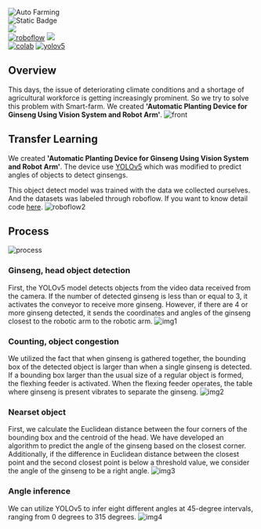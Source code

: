 ![Auto Farming](https://github.com/choiyun9yu/pr.Auto-Farming/blob/main/Document/project.png)   
![Static Badge](https://img.shields.io/badge/:badgeContent?style=plastic&logo=colab)  
<a href="https://app.roboflow.com/yungyu-choi-urac0"><img src="https://img.shields.io/badge/Roboflow-#A901DB?style=plastic"/></a>  
[![roboflow](https://github.com/choiyun9yu/pr.Auto-Farming/blob/main/Document/roboflow.svg)](https://app.roboflow.com/yungyu-choi-urac0)
<a href="https://colab.research.google.com/drive/1oOt1ESaCDMBZyef1I7tjePFKp-Rl15sv"><img src="https://img.shields.io/badge/Colab-#A901DB?style=plastic&logo=logo=#F9AB00&logoColor=#F9AB00"/></a>  
[![colab](https://github.com/choiyun9yu/pr.Auto-Farming/blob/main/Document/colab.svg)](https://colab.research.google.com/drive/1oOt1ESaCDMBZyef1I7tjePFKp-Rl15sv)
[![yolov5](https://github.com/choiyun9yu/pr.Auto-Farming/blob/main/Document/yolo.svg)](https://github.com/choiyun9yu/yolov5)



## Overview
This days, the issue of deteriorating climate conditions and a shortage of agricultural workforce is getting increasingly prominent.
So we try to solve this problem with Smart-farm.
We created **'Automatic Planting Device for Ginseng Using Vision System and Robot Arm'**.
![front](https://github.com/choiyun9yu/pr.Auto-Farming/blob/main/Document/front%20view.png)

## Transfer Learning
We created **'Automatic Planting Device for Ginseng Using Vision System and Robot Arm'**.
The device use [YOLOv5](https://github.com/choiyun9yu/yolov5) which was modified to predict angles of objects to detect ginsengs.

This object detect model was trained with the data we collected ourselves. And the datasets was labeled through roboflow.
If you want to know detail code [here](https://colab.research.google.com/drive/1oOt1ESaCDMBZyef1I7tjePFKp-Rl15sv).
![roboflow2](https://github.com/choiyun9yu/pr.Auto-Farming/blob/main/Document/roboflow2.png)

## Process
![process](https://github.com/choiyun9yu/pr.Auto-Farming/blob/main/Document/process.png)
### Ginseng, head object detection
First, the YOLOv5 model detects objects from the video data received from the camera. If the number of detected ginseng is less than or equal to 3, it activates the conveyor to receive more ginseng. However, if there are 4 or more ginseng detected, it sends the coordinates and angles of the ginseng closest to the robotic arm to the robotic arm.
![img1](https://github.com/choiyun9yu/pr.Auto-Farming/blob/main/Document/img1.png)

### Counting, object congestion
We utilized the fact that when ginseng is gathered together, the bounding box of the detected object is larger than when a single ginseng is detected. If a bounding box larger than the usual size of a regular object is formed, the flexhing feeder is activated. When the flexing feeder operates, the table where ginseng is present vibrates to separate the ginseng.
![img2](https://github.com/choiyun9yu/pr.Auto-Farming/blob/main/Document/img2.png)

### Nearset object
First, we calculate the Euclidean distance between the four corners of the bounding box and the centroid of the head.
We have developed an algorithm to predict the angle of the ginseng based on the closest corner.
Additionally, if the difference in Euclidean distance between the closest point and the second closest point is below a threshold value, we consider the angle of the ginseng to be a right angle.
![img3](https://github.com/choiyun9yu/pr.Auto-Farming/blob/main/Document/img3.png)

### Angle inference
We can utilize YOLOv5 to infer eight different angles at 45-degree intervals, ranging from 0 degrees to 315 degrees.
![img4](https://github.com/choiyun9yu/pr.Auto-Farming/blob/main/Document/img4.png)
